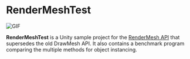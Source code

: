 # RenderMeshTest

![GIF](https://user-images.githubusercontent.com/343936/184794770-6d6d8412-1179-41a3-958e-96622364332c.gif)

**RenderMeshTest** is a Unity sample project for the [RenderMesh API] that supersedes the old DrawMesh API.
It also contains a benchmark program comparing the multiple methods for object instancing.

[RenderMesh API]: https://docs.unity3d.com/ScriptReference/Graphics.RenderMesh.html
